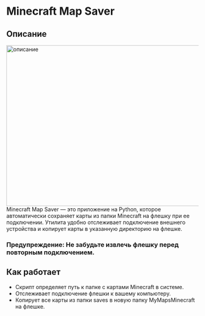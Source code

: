 # Minecraft Map Saver

## Описание
<img src="https://img2.uquiz.com/content/images/personalities/personality_images/1452874165.jpg" alt="описание" width="1920" height="420">
Minecraft Map Saver — это приложение на Python, которое автоматически сохраняет карты из папки Minecraft на флешку при ее подключении. Утилита удобно отслеживает подключение внешнего устройства и копирует карты в указанную директорию на флешке.

### **Предупреждение:** Не забудьте извлечь флешку перед повторным подключением.

## Как работает

- Скрипт определяет путь к папке с картами Minecraft в системе.
- Отслеживает подключение флешки к вашему компьютеру.
- Копирует все карты из папки saves в новую папку MyMapsMinecraft на флешке.
